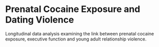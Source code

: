 # Prenatal Cocaine Exposure and Dating Violence
Longitudinal data analysis examining the link between prenatal cocaine exposure, executive function and young adult relationship violence.
